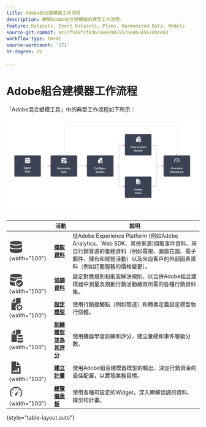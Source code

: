 ```yaml
---
title: Adobe組合建模器工作流程
description: 瞭解Adobe組合建模器的典型工作流程。
feature: Datasets, Event Datasets, Plans, Harmonized Data, Models
source-git-commit: ac17f5a9fcf036c8e689879578e4b745b789cea3
workflow-type: tm+mt
source-wordcount: '171'
ht-degree: 2%

---
```



# Adobe組合建模器工作流程

「Adobe混合塑模工具」中的典型工作流程如下所示：

![替代文字](../assets/ApplicationWorkflow.svg)

|  | 活動 | 說明 |
|---|---|---|
| ![資料](../assets/icons/Data.svg){width="100"} | [**擷取資料**](../ingest-data/overview.md) | 從Adobe Experience Platform (例如Adobe Analytics、Web SDK、其他來源)擷取事件資料、來自行銷管道的彙總資料（例如電視、圍牆花園、電子郵件、擁有和經營活動）以及來自客戶的外部因素資料（例如訂閱服務的價格變更）。 |
| ![資料檢查](../assets/icons/DataCheck.svg){width="100"} | [**協調資料**](../harmonize-data/overview.md) | 設定對應規則和衝突解決規則，以合併Adobe組合建模器中測量及規劃行銷活動績效所需的各種行銷資料集。 |
| ![FileConfig](../assets/icons/FileGear.svg){width="100"} | [**設定模型**](../models/create.md) | 使用行銷接觸點（例如管道）和轉換定義設定模型執行個體。 |
| ![檔案資料](../assets/icons/FileData.svg){width="100"} | [**訓練模型並為其評分**](../models/overview.md) | 使用機器學習訓練和評分，建立彙總和事件層級分數。 |
| ![檔案圖表](../assets/icons/FileChart.svg){width="100"} | [**建立計畫**](../plans/overview.md) | 使用Adobe組合建模器模型的輸出，決定行銷資金的最佳配置，以實現業務目標。 |
| ![控制面板](../assets/icons/Dashboard.svg){width="100"} | [**總覽儀表板**](../dashboard/overview.md) | 使用各種可設定的Widget，深入瞭解協調的資料、模型和計畫。 |

{style="table-layout:auto"}

